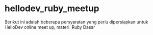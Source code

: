 # hellodev_ruby_meetup
Berikut ini adalah beberapa persyaratan yang perlu dipersiapkan untuk HelloDev online meet up, materi: Ruby Dasar

